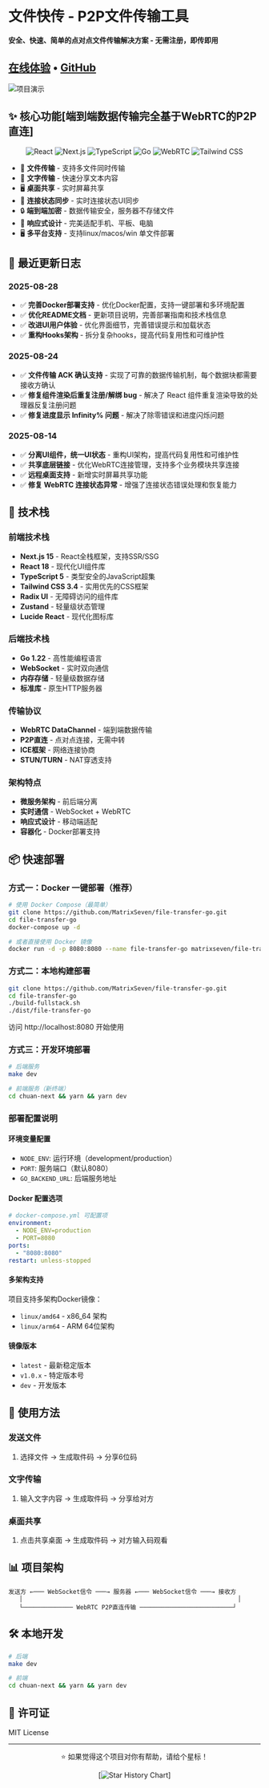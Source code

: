 # 文件快传 - P2P文件传输工具


**安全、快速、简单的点对点文件传输解决方案 - 无需注册，即传即用**

## [在线体验](https://transfer.52python.cn) • [GitHub](https://github.com/MatrixSeven/file-transfer-go)

![项目演示](img.png)



## ✨ 核心功能[端到端数据传输完全基于WebRTC的P2P直连]
<div align="center">

![React](https://img.shields.io/badge/React-18-blue.svg)
![Next.js](https://img.shields.io/badge/Next.js-15-black.svg)
![TypeScript](https://img.shields.io/badge/TypeScript-5-blue.svg)
![Go](https://img.shields.io/badge/Go-1.22-blue.svg)
![WebRTC](https://img.shields.io/badge/WebRTC-green.svg)
![Tailwind CSS](https://img.shields.io/badge/Tailwind%20CSS-3.4-blue.svg)

</div>

- 📁 **文件传输** - 支持多文件同时传输
- 📝 **文字传输** - 快速分享文本内容
- 🖥️ **桌面共享** - 实时屏幕共享
- 🔗 **连接状态同步** - 实时连接状态UI同步
- 🔒 **端到端加密** - 数据传输安全，服务器不存储文件
- 📱 **响应式设计** - 完美适配手机、平板、电脑
- 🖥️ **多平台支持** - 支持linux/macos/win 单文件部署

## 🔄 最近更新日志

### 2025-08-28
- ✅ **完善Docker部署支持** - 优化Docker配置，支持一键部署和多环境配置
- ✅ **优化README文档** - 更新项目说明，完善部署指南和技术栈信息
- ✅ **改进UI用户体验** - 优化界面细节，完善错误提示和加载状态
- ✅ **重构Hooks架构** - 拆分复杂hooks，提高代码复用性和可维护性

### 2025-08-24
- ✅ **文件传输 ACK 确认支持** - 实现了可靠的数据传输机制，每个数据块都需要接收方确认
- ✅ **修复组件渲染后重复注册/解绑 bug** - 解决了 React 组件重复渲染导致的处理器反复注册问题
- ✅ **修复进度显示 Infinity% 问题** - 解决了除零错误和进度闪烁问题

### 2025-08-14
- ✅ **分离UI组件，统一UI状态** - 重构UI架构，提高代码复用性和可维护性
- ✅ **共享底层链接** - 优化WebRTC连接管理，支持多个业务模块共享连接
- ✅ **远程桌面支持** - 新增实时屏幕共享功能
- ✅ **修复 WebRTC 连接状态异常** - 增强了连接状态错误处理和恢复能力

## 🚀 技术栈

### 前端技术栈
- **Next.js 15** - React全栈框架，支持SSR/SSG
- **React 18** - 现代化UI组件库
- **TypeScript 5** - 类型安全的JavaScript超集
- **Tailwind CSS 3.4** - 实用优先的CSS框架
- **Radix UI** - 无障碍访问的组件库
- **Zustand** - 轻量级状态管理
- **Lucide React** - 现代化图标库

### 后端技术栈
- **Go 1.22** - 高性能编程语言
- **WebSocket** - 实时双向通信
- **内存存储** - 轻量级数据存储
- **标准库** - 原生HTTP服务器

### 传输协议
- **WebRTC DataChannel** - 端到端数据传输
- **P2P直连** - 点对点连接，无需中转
- **ICE框架** - 网络连接协商
- **STUN/TURN** - NAT穿透支持


### 架构特点
- **微服务架构** - 前后端分离
- **实时通信** - WebSocket + WebRTC
- **响应式设计** - 移动端适配
- **容器化** - Docker部署支持

## 📦 快速部署

### 方式一：Docker 一键部署（推荐）

```bash
# 使用 Docker Compose（最简单）
git clone https://github.com/MatrixSeven/file-transfer-go.git
cd file-transfer-go
docker-compose up -d

# 或者直接使用 Docker 镜像
docker run -d -p 8080:8080 --name file-transfer-go matrixseven/file-transfer:latest
```

### 方式二：本地构建部署

```bash
git clone https://github.com/MatrixSeven/file-transfer-go.git
cd file-transfer-go
./build-fullstack.sh 
./dist/file-transfer-go
```

访问 http://localhost:8080 开始使用

### 方式三：开发环境部署

```bash
# 后端服务
make dev

# 前端服务（新终端）
cd chuan-next && yarn && yarn dev
```

### 部署配置说明

#### 环境变量配置
- `NODE_ENV`: 运行环境（development/production）
- `PORT`: 服务端口（默认8080）
- `GO_BACKEND_URL`: 后端服务地址

#### Docker 配置选项
```yaml
# docker-compose.yml 可配置项
environment:
  - NODE_ENV=production
  - PORT=8080
ports:
  - "8080:8080"
restart: unless-stopped
```

#### 多架构支持
项目支持多架构Docker镜像：
- `linux/amd64` - x86_64 架构
- `linux/arm64` - ARM 64位架构

#### 镜像版本
- `latest` - 最新稳定版本
- `v1.0.x` - 特定版本号
- `dev` - 开发版本

## 🎯 使用方法

### 发送文件
1. 选择文件 → 生成取件码 → 分享6位码

### 文字传输
1. 输入文字内容 → 生成取件码 → 分享给对方

### 桌面共享
1. 点击共享桌面 → 生成取件码 → 对方输入码观看

## 📊 项目架构

```
发送方 ←─── WebSocket信令 ───→ 服务器 ←─── WebSocket信令 ───→ 接收方
   │                                                            │
   └────────────── WebRTC P2P直连传输 ──────────────────────────┘
```

## 🛠️ 本地开发

```bash
# 后端
make dev

# 前端
cd chuan-next && yarn && yarn dev
```

## 📄 许可证

MIT License

---

<div align="center">

⭐ 如果觉得这个项目对你有帮助，请给个星标！

[![Star History Chart](https://api.star-history.com/svg?repos=MatrixSeven/file-transfer-go&type=timeline)]

</div>
